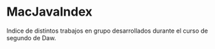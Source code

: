 # MacJavaIndex
Indice de distintos trabajos en grupo desarrollados durante el curso de segundo de Daw.
